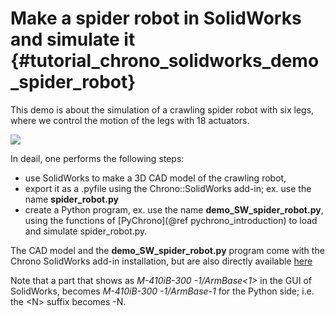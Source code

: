 Make a spider robot in SolidWorks and simulate it {#tutorial_chrono_solidworks_demo_spider_robot}
==========================

This demo is about the simulation of a crawling spider robot with six legs,
where we control the motion of the legs with 18 actuators.

![](http://projectchrono.org/assets/manual/Tutorial_spider_robot.jpg)

In deail, one performs the following steps: 
- use SolidWorks to make a 3D CAD model of the crawling robot, 
- export it as a .pyfile using the Chrono::SolidWorks add-in; ex. use the name **spider\_robot.py**
- create a Python program, ex. use the name **demo_SW\_spider_robot.py**, using the functions of [PyChrono](@ref pychrono_introduction) to load and simulate spider\_robot.py.

The CAD model and the **demo_SW\_spider_robot.py** program come with the Chrono SolidWorks add-in installation, but are also directly available [here](https://github.com/projectchrono/chrono-solidworks/tree/master/to_put_in_app_dir/examples/spider_robot) 


Note that a part that shows as *M-410iB-300 -1/ArmBase\<1\>* in the GUI of SolidWorks, becomes *M-410iB-300 -1/ArmBase-1* for the Python side; i.e. the \<N\> suffix becomes -N.